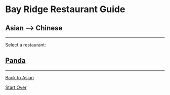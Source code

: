 # Bay Ridge Restaurant Guide
## Asian --> Chinese
---
Select a restaurant:
## [Panda](https://www.pandabrooklyn.com/)
---
[Back to Asian](asian.md)  

[Start Over](../home.md)